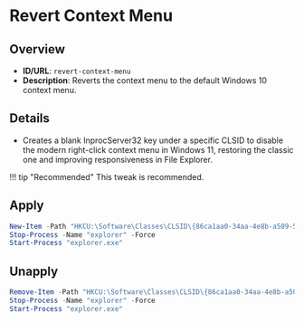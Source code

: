 # Revert Context Menu

## Overview
- **ID/URL**: `revert-context-menu`
- **Description**: Reverts the context menu to the default Windows 10 context menu.





## Details

- Creates a blank InprocServer32 key under a specific CLSID to disable the modern right-click context menu in Windows 11, restoring the classic one and improving responsiveness in File Explorer.



!!! tip "Recommended"
    This tweak is recommended.


## Apply

```powershell { .no-copy }  
New-Item -Path "HKCU:\Software\Classes\CLSID\{86ca1aa0-34aa-4e8b-a509-50c905bae2a2}" -Name "InprocServer32" -force -value ""
Stop-Process -Name "explorer" -Force
Start-Process "explorer.exe"
```

## Unapply

```powershell
Remove-Item -Path "HKCU:\Software\Classes\CLSID\{86ca1aa0-34aa-4e8b-a509-50c905bae2a2}" -Recurse -Confirm:$false -Force
Stop-Process -Name "explorer" -Force
Start-Process "explorer.exe"
```
